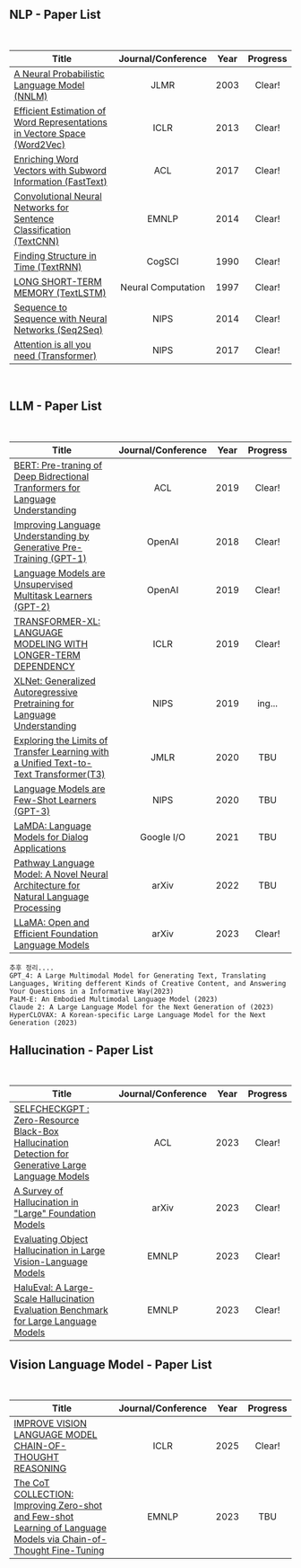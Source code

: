 ## NLP - Paper List

<br>

|Title|Journal/Conference|Year|Progress|
|---|:---:|---|:---:|
|[A Neural Probabilistic Language Model (NNLM)](https://github.com/CKtrace/Research-Paper-Review/tree/main/NLP/Basic%20of%20NLP/NNLM)|JLMR|2003|Clear!|
|[Efficient Estimation of Word Representations in Vectore Space (Word2Vec)](https://github.com/CKtrace/Research-Paper-Review/tree/main/NLP/Word2Vec)|ICLR|2013|Clear!|
|[Enriching Word Vectors with Subword Information (FastText)](https://github.com/CKtrace/Research-Paper-Review/tree/main/NLP/Basic%20of%20NLP/FastText)|ACL|2017|Clear!|
|[Convolutional Neural Networks for Sentence Classification (TextCNN)](https://github.com/CKtrace/Research-Paper-Review/tree/main/NLP/Basic%20of%20NLP/TextCNN)|EMNLP|2014|Clear!|
|[Finding Structure in Time (TextRNN)](https://github.com/CKtrace/Research-Paper-Review/tree/main/NLP/Basic%20of%20NLP/TextRNN)|CogSCI|1990|Clear!|
|[LONG SHORT-TERM MEMORY (TextLSTM)](https://github.com/CKtrace/Research-Paper-Review/tree/main/NLP/Basic%20of%20NLP/TextLSTM)|Neural Computation|1997|Clear!|
|[Sequence to Sequence with Neural Networks (Seq2Seq)](https://github.com/CKtrace/Research-Paper-Review/tree/main/NLP/Basic%20of%20NLP/Seq2Seq)|NIPS|2014|Clear!|
|[Attention is all you need (Transformer)](https://github.com/CKtrace/Research-Paper-Review/tree/main/NLP/Basic%20of%20NLP/Transformer)|NIPS|2017|Clear!|
<br>

## LLM - Paper List

<br>

|Title|Journal/Conference|Year|Progress|
|---|:---:|---|:---:|
|[BERT: Pre-traning of Deep Bidrectional Tranformers for Language Understanding](https://arxiv.org/pdf/1810.04805)|ACL|2019|Clear!|
|[Improving Language Understanding by Generative Pre-Training (GPT-1)](https://cdn.openai.com/research-covers/language-unsupervised/language_understanding_paper.pdf)|OpenAI|2018|Clear!|
|[Language Models are Unsupervised Multitask Learners (GPT-2)](https://cdn.openai.com/better-language-models/language_models_are_unsupervised_multitask_learners.pdf)|OpenAI|2019|Clear!|
|[TRANSFORMER-XL: LANGUAGE MODELING WITH LONGER-TERM DEPENDENCY](https://openreview.net/pdf?id=HJePno0cYm)|ICLR|2019|Clear!|
|[XLNet: Generalized Autoregressive Pretraining for Language Understanding](https://arxiv.org/pdf/1906.08237)|NIPS|2019|ing...|
|[Exploring the Limits of Transfer Learning with a Unified Text-to-Text Transformer(T3)](https://dl.acm.org/doi/pdf/10.5555/3455716.3455856)|JMLR|2020|TBU|
|[Language Models are Few-Shot Learners (GPT-3)](https://arxiv.org/pdf/2005.14165)|NIPS|2020|TBU|
|[LaMDA: Language Models for Dialog Applications](https://arxiv.org/pdf/2201.08239)|Google I/O|2021|TBU|
|[Pathway Language Model: A Novel Neural Architecture for Natural Language Processing](https://arxiv.org/pdf/2204.02311)|arXiv|2022|TBU|
|[LLaMA: Open and Efficient Foundation Language Models](https://arxiv.org/pdf/2302.13971)|arXiv|2023|Clear!|

```
추후 정리....
GPT_4: A Large Multimodal Model for Generating Text, Translating Languages, Writing defferent Kinds of Creative Content, and Answering Your Questions in a Informative Way(2023)
PaLM-E: An Embodied Multimodal Language Model (2023)
Claude 2: A Large Language Model for the Next Generation of (2023)
HyperCLOVAX: A Korean-specific Large Language Model for the Next Generation (2023)
```

## Hallucination - Paper List

<br>

|Title|Journal/Conference|Year|Progress|
|---|:---:|---|:---:|
|[SELFCHECKGPT : Zero-Resource Black-Box Hallucination Detection for Generative Large Language Models](https://arxiv.org/pdf/2303.08896)|ACL|2023|Clear!|
|[A Survey of Hallucination in "Large" Foundation Models](https://arxiv.org/pdf/2309.05922)|arXiv|2023|Clear!|
|[Evaluating Object Hallucination in Large Vision-Language Models](https://arxiv.org/pdf/2305.10355)|EMNLP|2023|Clear!|
|[HaluEval: A Large-Scale Hallucination Evaluation Benchmark for Large Language Models](https://aclanthology.org/2023.emnlp-main.397.pdf)|EMNLP|2023|Clear!|

## Vision Language Model  - Paper List

<br>

|Title|Journal/Conference|Year|Progress|
|---|:---:|---|:---:|
|[IMPROVE VISION LANGUAGE MODEL CHAIN-OF-THOUGHT REASONING](https://github.com/CKtrace/Research-Paper-Review/tree/main/NLP/VLM/Improve_Vision_Language_Model_Chain-Of-Thought_Reasoning)|ICLR|2025|Clear!|
|[The CoT COLLECTION: Improving Zero-shot and Few-shot Learning of Language Models via Chain-of-Thought Fine-Tuning](https://arxiv.org/pdf/2305.14045)|EMNLP|2023|TBU|

